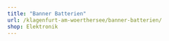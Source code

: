 ```yaml
---
title: "Banner Batterien"
url: /klagenfurt-am-woerthersee/banner-batterien/
shop: Elektronik
---
```

